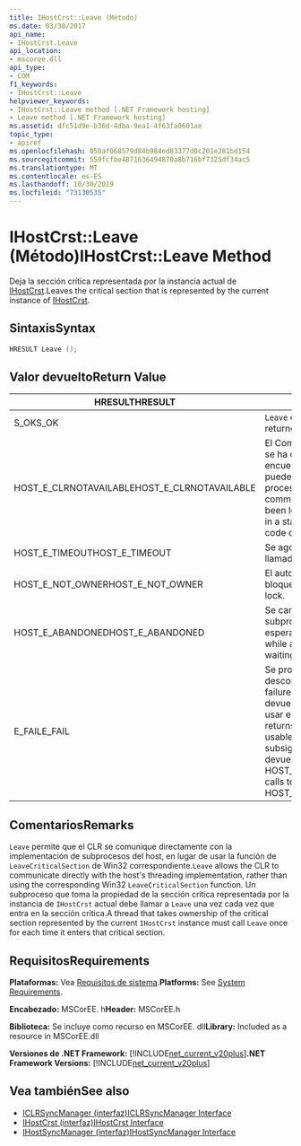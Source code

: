```yaml
---
title: IHostCrst::Leave (Método)
ms.date: 03/30/2017
api_name:
- IHostCrst.Leave
api_location:
- mscoree.dll
api_type:
- COM
f1_keywords:
- IHostCrst::Leave
helpviewer_keywords:
- IHostCrst::Leave method [.NET Framework hosting]
- Leave method [.NET Framework hosting]
ms.assetid: dfc51d9e-b36d-4dba-9ea1-4f63fa0601ae
topic_type:
- apiref
ms.openlocfilehash: 050af068579d84b984ed83377d0c201e281bd154
ms.sourcegitcommit: 559fcfbe4871636494870a8b716bf7325df34ac5
ms.translationtype: MT
ms.contentlocale: es-ES
ms.lasthandoff: 10/30/2019
ms.locfileid: "73130535"
---
```

# <a name="ihostcrstleave-method"></a><span data-ttu-id="3b1da-102">IHostCrst::Leave (Método)</span><span class="sxs-lookup"><span data-stu-id="3b1da-102">IHostCrst::Leave Method</span></span>
<span data-ttu-id="3b1da-103">Deja la sección crítica representada por la instancia actual de [IHostCrst](../../../../docs/framework/unmanaged-api/hosting/ihostcrst-interface.md).</span><span class="sxs-lookup"><span data-stu-id="3b1da-103">Leaves the critical section that is represented by the current instance of [IHostCrst](../../../../docs/framework/unmanaged-api/hosting/ihostcrst-interface.md).</span></span>  
  
## <a name="syntax"></a><span data-ttu-id="3b1da-104">Sintaxis</span><span class="sxs-lookup"><span data-stu-id="3b1da-104">Syntax</span></span>  
  
```cpp  
HRESULT Leave ();  
```  
  
## <a name="return-value"></a><span data-ttu-id="3b1da-105">Valor devuelto</span><span class="sxs-lookup"><span data-stu-id="3b1da-105">Return Value</span></span>  
  
|<span data-ttu-id="3b1da-106">HRESULT</span><span class="sxs-lookup"><span data-stu-id="3b1da-106">HRESULT</span></span>|<span data-ttu-id="3b1da-107">Descripción</span><span class="sxs-lookup"><span data-stu-id="3b1da-107">Description</span></span>|  
|-------------|-----------------|  
|<span data-ttu-id="3b1da-108">S_OK</span><span class="sxs-lookup"><span data-stu-id="3b1da-108">S_OK</span></span>|<span data-ttu-id="3b1da-109">`Leave` devolvió correctamente.</span><span class="sxs-lookup"><span data-stu-id="3b1da-109">`Leave` returned successfully.</span></span>|  
|<span data-ttu-id="3b1da-110">HOST_E_CLRNOTAVAILABLE</span><span class="sxs-lookup"><span data-stu-id="3b1da-110">HOST_E_CLRNOTAVAILABLE</span></span>|<span data-ttu-id="3b1da-111">El Common Language Runtime (CLR) no se ha cargado en un proceso o el CLR se encuentra en un estado en el que no puede ejecutar código administrado ni procesar la llamada correctamente.</span><span class="sxs-lookup"><span data-stu-id="3b1da-111">The common language runtime (CLR) has not been loaded into a process, or the CLR is in a state in which it cannot run managed code or process the call successfully.</span></span>|  
|<span data-ttu-id="3b1da-112">HOST_E_TIMEOUT</span><span class="sxs-lookup"><span data-stu-id="3b1da-112">HOST_E_TIMEOUT</span></span>|<span data-ttu-id="3b1da-113">Se agotó el tiempo de espera de la llamada.</span><span class="sxs-lookup"><span data-stu-id="3b1da-113">The call timed out.</span></span>|  
|<span data-ttu-id="3b1da-114">HOST_E_NOT_OWNER</span><span class="sxs-lookup"><span data-stu-id="3b1da-114">HOST_E_NOT_OWNER</span></span>|<span data-ttu-id="3b1da-115">El autor de la llamada no posee el bloqueo.</span><span class="sxs-lookup"><span data-stu-id="3b1da-115">The caller does not own the lock.</span></span>|  
|<span data-ttu-id="3b1da-116">HOST_E_ABANDONED</span><span class="sxs-lookup"><span data-stu-id="3b1da-116">HOST_E_ABANDONED</span></span>|<span data-ttu-id="3b1da-117">Se canceló un evento mientras un subproceso o fibra bloqueados estaba esperando en él.</span><span class="sxs-lookup"><span data-stu-id="3b1da-117">An event was canceled while a blocked thread or fiber was waiting on it.</span></span>|  
|<span data-ttu-id="3b1da-118">E_FAIL</span><span class="sxs-lookup"><span data-stu-id="3b1da-118">E_FAIL</span></span>|<span data-ttu-id="3b1da-119">Se produjo un error grave desconocido.</span><span class="sxs-lookup"><span data-stu-id="3b1da-119">An unknown catastrophic failure occurred.</span></span> <span data-ttu-id="3b1da-120">Cuando un método devuelve E_FAIL, el CLR ya no se puede usar en el proceso.</span><span class="sxs-lookup"><span data-stu-id="3b1da-120">When a method returns E_FAIL, the CLR is no longer usable within the process.</span></span> <span data-ttu-id="3b1da-121">Las llamadas subsiguientes a métodos de hospedaje devuelven HOST_E_CLRNOTAVAILABLE.</span><span class="sxs-lookup"><span data-stu-id="3b1da-121">Subsequent calls to hosting methods return HOST_E_CLRNOTAVAILABLE.</span></span>|  
  
## <a name="remarks"></a><span data-ttu-id="3b1da-122">Comentarios</span><span class="sxs-lookup"><span data-stu-id="3b1da-122">Remarks</span></span>  
 <span data-ttu-id="3b1da-123">`Leave` permite que el CLR se comunique directamente con la implementación de subprocesos del host, en lugar de usar la función de `LeaveCriticalSection` de Win32 correspondiente.</span><span class="sxs-lookup"><span data-stu-id="3b1da-123">`Leave` allows the CLR to communicate directly with the host's threading implementation, rather than using the corresponding Win32 `LeaveCriticalSection` function.</span></span> <span data-ttu-id="3b1da-124">Un subproceso que toma la propiedad de la sección crítica representada por la instancia de `IHostCrst` actual debe llamar a `Leave` una vez cada vez que entra en la sección crítica.</span><span class="sxs-lookup"><span data-stu-id="3b1da-124">A thread that takes ownership of the critical section represented by the current `IHostCrst` instance must call `Leave` once for each time it enters that critical section.</span></span>  
  
## <a name="requirements"></a><span data-ttu-id="3b1da-125">Requisitos</span><span class="sxs-lookup"><span data-stu-id="3b1da-125">Requirements</span></span>  
 <span data-ttu-id="3b1da-126">**Plataformas:** Vea [Requisitos de sistema](../../../../docs/framework/get-started/system-requirements.md).</span><span class="sxs-lookup"><span data-stu-id="3b1da-126">**Platforms:** See [System Requirements](../../../../docs/framework/get-started/system-requirements.md).</span></span>  
  
 <span data-ttu-id="3b1da-127">**Encabezado:** MSCorEE. h</span><span class="sxs-lookup"><span data-stu-id="3b1da-127">**Header:** MSCorEE.h</span></span>  
  
 <span data-ttu-id="3b1da-128">**Biblioteca:** Se incluye como recurso en MSCorEE. dll</span><span class="sxs-lookup"><span data-stu-id="3b1da-128">**Library:** Included as a resource in MSCorEE.dll</span></span>  
  
 <span data-ttu-id="3b1da-129">**Versiones de .NET Framework:** [!INCLUDE[net_current_v20plus](../../../../includes/net-current-v20plus-md.md)]</span><span class="sxs-lookup"><span data-stu-id="3b1da-129">**.NET Framework Versions:** [!INCLUDE[net_current_v20plus](../../../../includes/net-current-v20plus-md.md)]</span></span>  
  
## <a name="see-also"></a><span data-ttu-id="3b1da-130">Vea también</span><span class="sxs-lookup"><span data-stu-id="3b1da-130">See also</span></span>

- [<span data-ttu-id="3b1da-131">ICLRSyncManager (interfaz)</span><span class="sxs-lookup"><span data-stu-id="3b1da-131">ICLRSyncManager Interface</span></span>](../../../../docs/framework/unmanaged-api/hosting/iclrsyncmanager-interface.md)
- [<span data-ttu-id="3b1da-132">IHostCrst (interfaz)</span><span class="sxs-lookup"><span data-stu-id="3b1da-132">IHostCrst Interface</span></span>](../../../../docs/framework/unmanaged-api/hosting/ihostcrst-interface.md)
- [<span data-ttu-id="3b1da-133">IHostSyncManager (interfaz)</span><span class="sxs-lookup"><span data-stu-id="3b1da-133">IHostSyncManager Interface</span></span>](../../../../docs/framework/unmanaged-api/hosting/ihostsyncmanager-interface.md)
